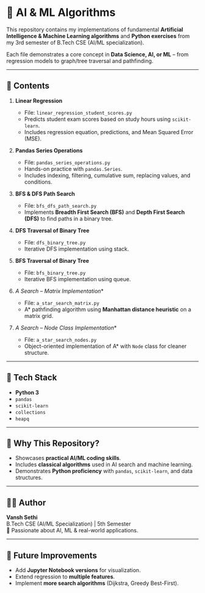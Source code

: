 # 📘 AI & ML Algorithms 
This repository contains my implementations of fundamental **Artificial Intelligence & Machine Learning algorithms** and **Python exercises** from my 3rd semester of B.Tech CSE (AI/ML specialization).

Each file demonstrates a core concept in **Data Science, AI, or ML** – from regression models to graph/tree traversal and pathfinding.

---

## 📂 Contents

1. **Linear Regression**
   - File: `linear_regression_student_scores.py`
   - Predicts student exam scores based on study hours using `scikit-learn`.
   - Includes regression equation, predictions, and Mean Squared Error (MSE).

2. **Pandas Series Operations**
   - File: `pandas_series_operations.py`
   - Hands-on practice with `pandas.Series`.
   - Includes indexing, filtering, cumulative sum, replacing values, and conditions.

3. **BFS & DFS Path Search**
   - File: `bfs_dfs_path_search.py`
   - Implements **Breadth First Search (BFS)** and **Depth First Search (DFS)** to find paths in a binary tree.

4. **DFS Traversal of Binary Tree**
   - File: `dfs_binary_tree.py`
   - Iterative DFS implementation using stack.

5. **BFS Traversal of Binary Tree**
   - File: `bfs_binary_tree.py`
   - Iterative BFS implementation using queue.

6. **A* Search – Matrix Implementation**
   - File: `a_star_search_matrix.py`
   - A* pathfinding algorithm using **Manhattan distance heuristic** on a matrix grid.

7. **A* Search – Node Class Implementation**
   - File: `a_star_search_nodes.py`
   - Object-oriented implementation of A* with `Node` class for cleaner structure.

---

## 🚀 Tech Stack
- **Python 3**
- `pandas`
- `scikit-learn`
- `collections`
- `heapq`

---

## 🎯 Why This Repository?
- Showcases **practical AI/ML coding skills**.
- Includes **classical algorithms** used in AI search and machine learning.
- Demonstrates **Python proficiency** with `pandas`, `scikit-learn`, and data structures.

---

## 🧑‍💻 Author
**Vansh Sethi**  
B.Tech CSE (AI/ML Specialization) | 5th Semester  
🚀 Passionate about AI, ML & real-world applications.  

---

## 🌟 Future Improvements
- Add **Jupyter Notebook versions** for visualization.
- Extend regression to **multiple features**.
- Implement **more search algorithms** (Dijkstra, Greedy Best-First).
